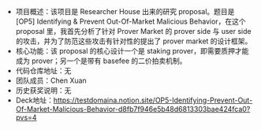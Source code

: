 - 项目概述：该项目是 Researcher House 出来的研究 proposal。题目是 [OP5] Identifying & Prevent Out-Of-Market Malicious Behavior，在这个 proposal 里，我首先分析了针对 Prover Market 的 prover side 与 user side 的攻击，并为了防范这些攻击有针对性的提出了 prover market 的设计框架。
- 核心功能：该 proposal 的核心设计一个是 staking prover，即需要质押才能成为 prover；另一个是带有 basefee 的二价拍卖机制。
- 代码仓库地址：无
- 团队成员：Chen Xuan
- 历史获奖说明：无 
- Deck地址：https://testdomaina.notion.site/OP5-Identifying-Prevent-Out-Of-Market-Malicious-Behavior-d8fb7f946e5b48d6813303bae424fca0?pvs=4